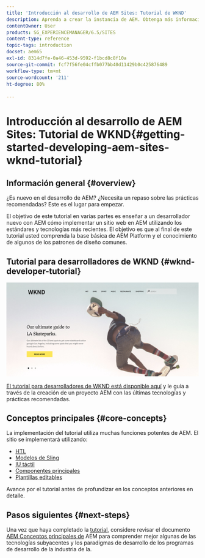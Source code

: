 ```yaml
---
title: 'Introducción al desarrollo de AEM Sites: Tutorial de WKND'
description: Aprenda a crear la instancia de AEM. Obtenga más información acerca de la plataforma y los componentes, y busque información sobre las herramientas de desarrollo y la personalización.
contentOwner: User
products: SG_EXPERIENCEMANAGER/6.5/SITES
content-type: reference
topic-tags: introduction
docset: aem65
exl-id: 8314d7fe-0a46-453d-9592-f1bcd8c8f10a
source-git-commit: fcf7f56fe04cffb077bb40d11429b0c425876489
workflow-type: tm+mt
source-wordcount: '211'
ht-degree: 80%

---
```



# Introducción al desarrollo de AEM Sites: Tutorial de WKND{#getting-started-developing-aem-sites-wknd-tutorial}

## Información general {#overview}

¿Es nuevo en el desarrollo de AEM? ¿Necesita un repaso sobre las prácticas recomendadas? Este es el lugar para empezar.

El objetivo de este tutorial en varias partes es enseñar a un desarrollador nuevo con AEM cómo implementar un sitio web en AEM utilizando los estándares y tecnologías más recientes. El objetivo es que al final de este tutorial usted comprenda la base básica de AEM Platform y el conocimiento de algunos de los patrones de diseño comunes.

## Tutorial para desarrolladores de WKND {#wknd-developer-tutorial}

![WKND](assets/screen_shot_2018-11-23at152453.png)

[El tutorial para desarrolladores de WKND está disponible aquí](https://experienceleague.adobe.com/docs/experience-manager-learn/getting-started-wknd-tutorial-develop/overview.html?lang=es) y le guía a través de la creación de un proyecto AEM con las últimas tecnologías y prácticas recomendadas.

## Conceptos principales {#core-concepts}

La implementación del tutorial utiliza muchas funciones potentes de AEM. El sitio se implementará utilizando:

* [HTL](https://experienceleague.adobe.com/docs/experience-manager-htl/content/overview.html?lang=es)
* [Modelos de Sling](https://sling.apache.org/documentation/bundles/models.html)
* [IU táctil](/help/sites-developing/touch-ui-concepts.md)
* [Componentes principales](https://experienceleague.adobe.com/docs/experience-manager-core-components/using/introduction.html?lang=es)
* [Plantillas editables](/help/sites-developing/page-templates-editable.md)

Avance por el tutorial antes de profundizar en los conceptos anteriores en detalle.

## Pasos siguientes {#next-steps}

Una vez que haya completado la [tutorial](https://helpx.adobe.com/experience-manager/kt/sites/using/getting-started-wknd-tutorial-develop.html), considere revisar el documento [AEM Conceptos principales de](/help/sites-developing/the-basics.md) AEM para comprender mejor algunas de las tecnologías subyacentes y los paradigmas de desarrollo de los programas de desarrollo de la industria de la.
